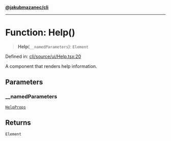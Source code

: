 [**@jakubmazanec/cli**](../README.md)

---

# Function: Help()

> **Help**(`__namedParameters`): `Element`

Defined in:
[cli/source/ui/Help.tsx:20](https://github.com/jakubmazanec/tools/blob/f779e75b9ef98389e12e52575295bd1ef364daca/packages/cli/source/ui/Help.tsx#L20)

A component that renders help information.

## Parameters

### \_\_namedParameters

[`HelpProps`](../type-aliases/HelpProps.md)

## Returns

`Element`
